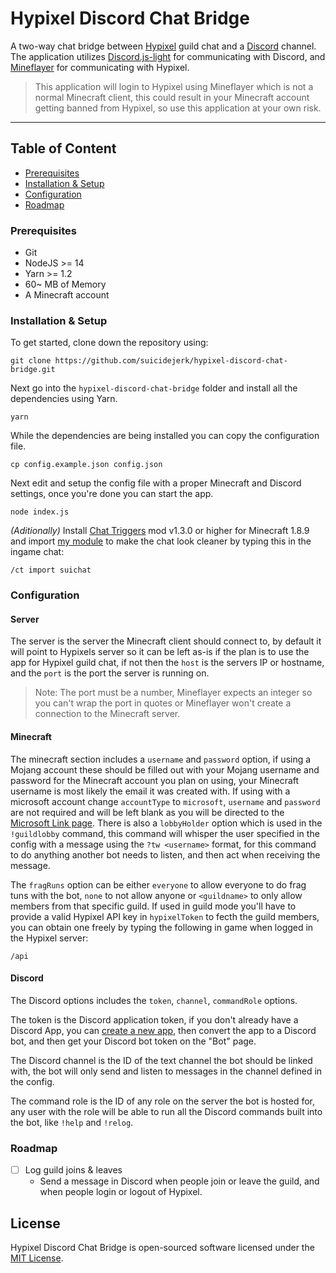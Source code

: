 Hypixel Discord Chat Bridge
===========================

A two-way chat bridge between [Hypixel](https://hypixel.net/) guild chat and a [Discord](https://discord.com/) channel. The application utilizes [Discord.js-light](https://github.com/timotejroiko/discord.js-light) for communicating with Discord, and [Mineflayer](https://github.com/PrismarineJS/mineflayer) for communicating with Hypixel.

> This application will login to Hypixel using Mineflayer which is not a normal Minecraft client, this could result in your Minecraft account getting banned from Hypixel, so use this application at your own risk.

<hr>

## Table of Content

 - [Prerequisites](#prerequisites)
 - [Installation & Setup](#installation--setup)
 - [Configuration](#configuration)
 - [Roadmap](#roadmap)

### Prerequisites

 * Git
 * NodeJS >= 14
 * Yarn >= 1.2
 * 60~ MB of Memory
 * A Minecraft account

### Installation & Setup

To get started, clone down the repository using:

    git clone https://github.com/suicidejerk/hypixel-discord-chat-bridge.git

Next go into the `hypixel-discord-chat-bridge` folder and install all the dependencies using Yarn.

    yarn

While the dependencies are being installed you can copy the configuration file.

    cp config.example.json config.json

Next edit and setup the config file with a proper Minecraft and Discord settings, once you're done you can start the app.

    node index.js
    
*(Aditionally)* Install [Chat Triggers](https://www.chattriggers.com/) mod v1.3.0 or higher for Minecraft 1.8.9 and import [my module](https://www.chattriggers.com/modules/v/SuiChat) to make the chat look cleaner by typing this in the ingame chat:

    /ct import suichat

### Configuration

#### Server

The server is the server the Minecraft client should connect to, by default it will point to Hypixels server so it can be left as-is if the plan is to use the app for Hypixel guild chat, if not then the `host` is the servers IP or hostname, and the `port` is the port the server is running on.

> Note: The port must be a number, Mineflayer expects an integer so you can't wrap the port in quotes or Mineflayer won't create a connection to the Minecraft server.

#### Minecraft

The minecraft section includes a `username` and `password` option, if using a Mojang account these should be filled out with your Mojang username and password for the Minecraft account you plan on using, your Minecraft username is most likely the email it was created with. If using with a microsoft account change `accountType` to `microsoft`, `username` and `password` are not required and will be left blank as you will be directed to the [Microsoft Link page]( https://www.microsoft.com/link). There is also a `lobbyHolder` option which is used in the `!guildlobby` command, this command will whisper the user specified in the config with a message using the `?tw <username>` format, for this command to do anything another bot needs to listen, and then act when receiving the message. 

The `fragRuns` option can be either `everyone` to allow everyone to do frag tuns with the bot, `none` to not allow anyone or `<guildname>` to only allow members from that specific guild.
If used in guild mode you'll have to provide a valid Hypixel API key in `hypixelToken` to fecth the guild members, you can obtain one freely by typing the following in game when logged in the Hypixel server:

    /api

#### Discord

The Discord options includes the `token`, `channel`, `commandRole` options.

The token is the Discord application token, if you don't already have a Discord App, you can [create a new app](https://discordapp.com/developers), then convert the app to a Discord bot, and then get your Discord bot token on the "Bot" page.

The Discord channel is the ID of the text channel the bot should be linked with, the bot will only send and listen to messages in the channel defined in the config.

The command role is the ID of any role on the server the bot is hosted for, any user with the role will be able to run all the Discord commands built into the bot, like `!help` and `!relog`.

### Roadmap

- [ ] Log guild joins & leaves
  - Send a message in Discord when people join or leave the guild, and when people login or logout of Hypixel.

## License

Hypixel Discord Chat Bridge is open-sourced software licensed under the [MIT License](https://opensource.org/licenses/MIT).
